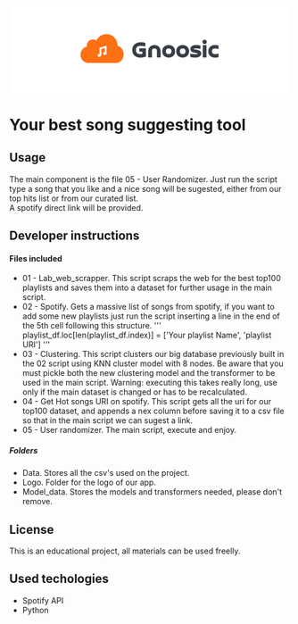 ![logo](https://raw.githubusercontent.com/Simao-Lopes/lab-web-scraping-single-page/master/Logo/Gnoosic.PNG)

# Your best song suggesting tool

## Usage  
   
The main component is the file 05 - User Randomizer. Just run the script type a song that you like and a nice song will be sugested, either from our top hits list or from our curated list.  
A spotify direct link will be provided.

## Developer instructions

#### Files included
   
- 01 - Lab_web_scrapper. This script scraps the web for the best top100 playlists and saves them into a dataset for further usage in the main script.
- 02 - Spotify. Gets a massive list of songs from spotify, if you want to add some new playlists just run the script inserting a line in the end of the 5th cell following this structure.
'''
playlist_df.loc[len(playlist_df.index)] = ['Your playlist Name', 'playlist URI']
'''
- 03 - Clustering. This script clusters our big database previously built in the 02 script using KNN cluster model with 8 nodes. Be aware that you must pickle both the new clustering model and the transformer to be used in the main script. Warning: executing this takes really long, use only if the main dataset is changed or has to be recalculated.
- 04 - Get Hot songs URI on spotify. This script gets all the uri for our top100 dataset, and appends a nex column before saving it to a csv file so that in the main script we can sugest a link. 
- 05 - User randomizer. The main script, execute and enjoy.

##### Folders

- Data. Stores all the csv's used on the project. 
- Logo. Folder for the logo of our app.
- Model_data. Stores the models and transformers needed, please don't remove.

## License

This is an educational project, all materials can be used freelly.

## Used techologies

- Spotify API
- Python